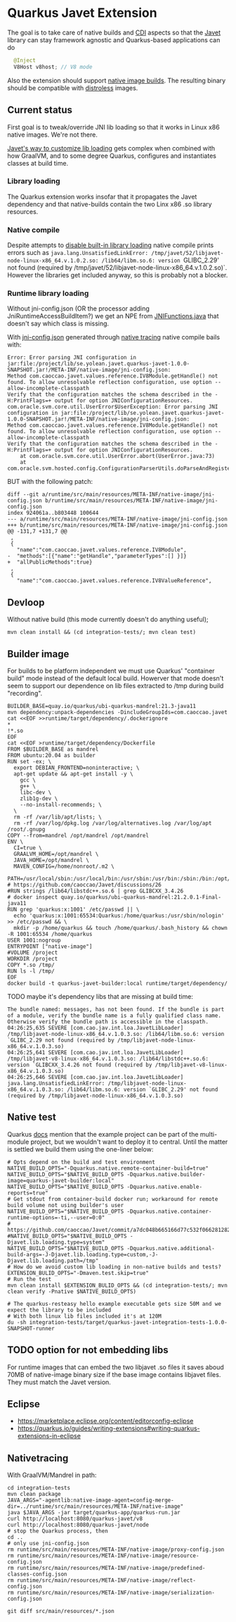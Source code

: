 # Quarkus Javet Extension

The goal is to take care of native builds and [CDI](https://quarkus.io/guides/cdi-reference) aspects so that the [Javet](https://www.caoccao.com/Javet/) library can stay framework agnostic and Quarkus-based applications can do

```java
  @Inject
  V8Host v8host; // V8 mode
```

Also the extension should support [native image builds](https://quarkus.io/guides/building-native-image).
The resulting binary should be compatible with [distroless](https://quarkus.io/guides/building-native-image#using-a-distroless-base-image]) images.

## Current status

First goal is to tweak/override JNI lib loading so that it works in Linux x86 native images. We're not there.

[Javet's way to customize lib loading](https://www.caoccao.com/Javet/reference/resource_management/load_and_unload.html#can-javet-native-library-be-deployed-to-a-custom-location) gets complex when combined with how GraalVM, and to some degree Quarkus, configures and instantiates classes at build time.

### Library loading

The Quarkus extension works insofar that it propagates the Javet dependency
and that native-builds contain the two Linx x86 .so library resources.

### Native compile

Despite attempts to [disable built-in library loading](https://www.caoccao.com/Javet/reference/resource_management/load_and_unload.html#can-javet-native-library-deployment-be-skipped) native compile prints errors such as `java.lang.UnsatisfiedLinkError: /tmp/javet/52/libjavet-node-linux-x86_64.v.1.0.2.so: /lib64/libm.so.6: version `GLIBC_2.29' not found (required by /tmp/javet/52/libjavet-node-linux-x86_64.v.1.0.2.so)`. However the libraries get included anyway,
so this is probably not a blocker.

### Runtime library loading

Without jni-config.json (OR the processor adding JniRuntimeAccessBuildItem?) we get an NPE from [JNIFunctions.java](https://github.com/oracle/graal/blob/vm-ce-21.3.0/substratevm/src/com.oracle.svm.jni/src/com/oracle/svm/jni/functions/JNIFunctions.java#L1095) that doesn't say which class is missing.

With [jni-config.json](runtime/src/main/resources/META-INF/native-image/jni-config.json) generated through [native tracing](#nativetracing) native compile bails with:

```
Error: Error parsing JNI configuration in jar:file:/project/lib/se.yolean.javet.quarkus-javet-1.0.0-SNAPSHOT.jar!/META-INF/native-image/jni-config.json:
Method com.caoccao.javet.values.reference.IV8Module.getHandle() not found. To allow unresolvable reflection configuration, use option --allow-incomplete-classpath
Verify that the configuration matches the schema described in the -H:PrintFlags=+ output for option JNIConfigurationResources.
com.oracle.svm.core.util.UserError$UserException: Error parsing JNI configuration in jar:file:/project/lib/se.yolean.javet.quarkus-javet-1.0.0-SNAPSHOT.jar!/META-INF/native-image/jni-config.json:
Method com.caoccao.javet.values.reference.IV8Module.getHandle() not found. To allow unresolvable reflection configuration, use option --allow-incomplete-classpath
Verify that the configuration matches the schema described in the -H:PrintFlags=+ output for option JNIConfigurationResources.
	at com.oracle.svm.core.util.UserError.abort(UserError.java:73)
	at com.oracle.svm.hosted.config.ConfigurationParserUtils.doParseAndRegister(ConfigurationParserUtils.java:135)
```

BUT with the following patch:

```
diff --git a/runtime/src/main/resources/META-INF/native-image/jni-config.json b/runtime/src/main/resources/META-INF/native-image/jni-config.json
index 924061a..b803448 100644
--- a/runtime/src/main/resources/META-INF/native-image/jni-config.json
+++ b/runtime/src/main/resources/META-INF/native-image/jni-config.json
@@ -131,7 +131,7 @@
 ,
 {
   "name":"com.caoccao.javet.values.reference.IV8Module",
-  "methods":[{"name":"getHandle","parameterTypes":[] }]}
+  "allPublicMethods":true}
 ,
 {
   "name":"com.caoccao.javet.values.reference.IV8ValueReference",
```

## Devloop

Without native build (this mode currently doesn't do anything useful);

```
mvn clean install && (cd integration-tests/; mvn clean test)
```

## Builder image

For builds to be platform independent we must use Quarkus' "container build" mode
instead of the default local build.
Howerver that mode doesn't seem to support our dependence on lib files
extracted to /tmp during build "recording".

```
BUILDER_BASE=quay.io/quarkus/ubi-quarkus-mandrel:21.3-java11
mvn dependency:unpack-dependencies -DincludeGroupIds=com.caoccao.javet
cat <<EOF >>runtime/target/dependency/.dockerignore
*
!*.so
EOF
cat <<EOF >runtime/target/dependency/Dockerfile
FROM $BUILDER_BASE as mandrel
FROM ubuntu:20.04 as builder
RUN set -ex; \
  export DEBIAN_FRONTEND=noninteractive; \
  apt-get update && apt-get install -y \
    gcc \
    g++ \
    libc-dev \
    zlib1g-dev \
    --no-install-recommends; \
  \
  rm -rf /var/lib/apt/lists; \
  rm -rf /var/log/dpkg.log /var/log/alternatives.log /var/log/apt /root/.gnupg
COPY --from=mandrel /opt/mandrel /opt/mandrel
ENV \
  CI=true \
  GRAALVM_HOME=/opt/mandrel \
  JAVA_HOME=/opt/mandrel \
  MAVEN_CONFIG=/home/nonroot/.m2 \
  PATH=/usr/local/sbin:/usr/local/bin:/usr/sbin:/usr/bin:/sbin:/bin:/opt/mandrel/bin
# https://github.com/caoccao/Javet/discussions/26
#RUN strings /lib64/libstdc++.so.6 | grep GLIBCXX_3.4.26
# docker inspect quay.io/quarkus/ubi-quarkus-mandrel:21.2.0.1-Final-java11
RUN grep 'quarkus:x:1001' /etc/passwd || \
  echo 'quarkus:x:1001:65534:Quarkus:/home/quarkus:/usr/sbin/nologin' >> /etc/passwd && \
  mkdir -p /home/quarkus && touch /home/quarkus/.bash_history && chown -R 1001:65534 /home/quarkus
USER 1001:nogroup
ENTRYPOINT ["native-image"]
#VOLUME /project
WORKDIR /project
COPY *.so /tmp/
RUN ls -l /tmp/
EOF
docker build -t quarkus-javet-builder:local runtime/target/dependency/
```

TODO maybe it's dependency libs that are missing at build time:

```
The bundle named: messages, has not been found. If the bundle is part of a module, verify the bundle name is a fully qualified class name. Otherwise verify the bundle path is accessible in the classpath.
04:26:25,635 SEVERE [com.cao.jav.int.loa.JavetLibLoader] /tmp/libjavet-node-linux-x86_64.v.1.0.3.so: /lib64/libm.so.6: version `GLIBC_2.29 not found (required by /tmp/libjavet-node-linux-x86_64.v.1.0.3.so)
04:26:25,641 SEVERE [com.cao.jav.int.loa.JavetLibLoader] /tmp/libjavet-v8-linux-x86_64.v.1.0.3.so: /lib64/libstdc++.so.6: version `GLIBCXX_3.4.26 not found (required by /tmp/libjavet-v8-linux-x86_64.v.1.0.3.so)
04:26:25,646 SEVERE [com.cao.jav.int.loa.JavetLibLoader] java.lang.UnsatisfiedLinkError: /tmp/libjavet-node-linux-x86_64.v.1.0.3.so: /lib64/libm.so.6: version `GLIBC_2.29' not found (required by /tmp/libjavet-node-linux-x86_64.v.1.0.3.so)
```

## Native test

Quarkus [docs](https://quarkus.io/guides/writing-extensions#multi-module-maven-projects-and-the-development-mode) mention that the example project can be part of the multi-module project, but we wouldn't want to deploy it to central. Until the matter is settled we build them using the one-liner below:

```
# Opts depend on the build and test environment
NATIVE_BUILD_OPTS="-Dquarkus.native.remote-container-build=true"
NATIVE_BUILD_OPTS="$NATIVE_BUILD_OPTS -Dquarkus.native.builder-image=quarkus-javet-builder:local"
NATIVE_BUILD_OPTS="$NATIVE_BUILD_OPTS -Dquarkus.native.enable-reports=true"
# Get stdout from container-build docker run; workaround for remote build volume not using builder's user
NATIVE_BUILD_OPTS="$NATIVE_BUILD_OPTS -Dquarkus.native.container-runtime-options=-ti,--user=0:0"
# https://github.com/caoccao/Javet/commit/a7dc048b665166d77c532f066281282fb7cdb1de
#NATIVE_BUILD_OPTS="$NATIVE_BUILD_OPTS -Djavet.lib.loading.type=system"
NATIVE_BUILD_OPTS="$NATIVE_BUILD_OPTS -Dquarkus.native.additional-build-args=-J-Djavet.lib.loading.type=custom,-J-Djavet.lib.loading.path=/tmp"
# How do we avoid custom lib loading in non-native builds and tests?
EXTENSION_BULID_OPTS="-Dmaven.test.skip=true"
# Run the test
mvn clean install $EXTENSION_BULID_OPTS && (cd integration-tests/; mvn clean verify -Pnative $NATIVE_BUILD_OPTS)

# The quarkus-resteasy hello example executable gets size 50M and we expect the library to be included
# With both linux lib files included it's at 120M
du -sh integration-tests/target/quarkus-javet-integration-tests-1.0.0-SNAPSHOT-runner
```

## TODO option for not embedding libs

For runtime images that can embed the two libjavet .so files
it saves aboud 70MB of native-image binary size if the base image
contains libjavet files. They must match the Javet version.

## Eclipse

- https://marketplace.eclipse.org/content/editorconfig-eclipse
- https://quarkus.io/guides/writing-extensions#writing-quarkus-extensions-in-eclipse

## Nativetracing

With GraalVM/Mandrel in path:

```
cd integration-tests
mvn clean package
JAVA_ARGS="-agentlib:native-image-agent=config-merge-dir=../runtime/src/main/resources/META-INF/native-image"
java $JAVA_ARGS -jar target/quarkus-app/quarkus-run.jar
curl http://localhost:8080/quarkus-javet/v8
curl http://localhost:8080/quarkus-javet/node
# stop the Quarkus process, then
cd ..
# only use jni-config.json
rm runtime/src/main/resources/META-INF/native-image/proxy-config.json
rm runtime/src/main/resources/META-INF/native-image/resource-config.json
rm runtime/src/main/resources/META-INF/native-image/predefined-classes-config.json
rm runtime/src/main/resources/META-INF/native-image/reflect-config.json
rm runtime/src/main/resources/META-INF/native-image/serialization-config.json

git diff src/main/resources/*.json
```
